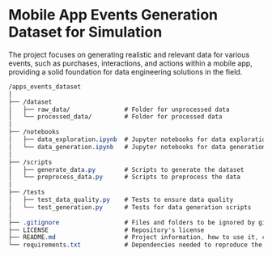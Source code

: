 # Mobile App Events Generation Dataset for Simulation 
The project focuses on generating realistic and relevant data for various events, such as purchases,  interactions, and actions within a mobile app, providing a solid foundation for data engineering solutions in the field.  


```css 
/apps_events_dataset 
│
├── /dataset
│   ├── raw_data/               # Folder for unprocessed data
│   └── processed_data/         # Folder for processed data
│
├── /notebooks 
│   ├── data_exploration.ipynb  # Jupyter notebooks for data exploration
│   └── data_generation.ipynb   # Jupyter notebooks for data generation
│
├── /scripts
│   ├── generate_data.py        # Scripts to generate the dataset
│   └── preprocess_data.py      # Scripts to preprocess the data
│
├── /tests
│   ├── test_data_quality.py    # Tests to ensure data quality
│   └── test_generation.py      # Tests for data generation scripts
│
├── .gitignore                  # Files and folders to be ignored by git
├── LICENSE                     # Repository's license
├── README.md                   # Project information, how to use it, contribute, etc.
└── requirements.txt            # Dependencies needed to reproduce the environment
```

